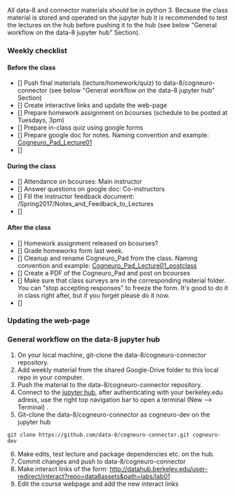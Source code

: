 All data-8 and connector materials should be in python 3. Because the class material is stored and operated on the jupyter hub it is
recommended to test the lectures on the hub before pushing it to the hub (see below  "General workflow on the data-8 jupyter hub" Section).


### Weekly checklist
#### Before the class
- [] Push final materials (lecture/homework/quiz) to data-8/cogneuro-connector (see below  "General workflow on the data-8 jupyter hub" Section)
- [] Create interactive links and update the web-page
- [] Prepare homework assignment on bcourses (schedule to be posted at Tuesdays, 3pm)
- [] Prepare in-class quiz using google forms
- [] Prepare google doc for notes. Naming convention and example: [Cogneuro_Pad_Lecture01](https://docs.google.com/document/d/1-SSZJY55R_ktdg8kXUAR8UevYdHiJFmrfkqr1QM1LiQ/edit)
- [] 

#### During the class
- [] Attendance on bcourses: Main instructor
- [] Answer questions on google doc: Co-instructors
- [] Fill the instructor feedback document: /Spring2017/Notes_and_Feedback_to_Lectures
- []

#### After the class
- [] Homework assignment released on bcourses?
- [] Grade homeworks form last week.
- [] Cleanup and rename Cogneuro_Pad from the class. Naming convention and example: [Cogneuro_Pad_Lecture01_postclass](https://docs.google.com/document/d/1-SSZJY55R_ktdg8kXUAR8UevYdHiJFmrfkqr1QM1LiQ/edit)
- [] Create a PDF of the Cogneuro_Pad and post on bcourses
- [] Make sure that class surveys are in the corresponding material folder. You can "stop accepting responses" to freeze the form. It's good to do it in class right after, but if you forget please do it now.
- []

### Updating the web-page

### General workflow on the data-8 jupyter hub
1. On your local machine, git-clone the data-8/cogneuro-connector repository.
2. Add weekly material from the shared Google-Drive folder to this local repo in your computer.
3. Push the material to the data-8/cogneuro-connector repository.
4. Connect to the [jupyter hub](https://datahub.berkeley.edu), after authenticating with your berkeley.edu adress, use the right top 
navigation bar to open a terminal (New --> Terminal) .
5. Git-clone the data-8/cogneuro-connector as cogneuro-dev on the jupyter hub

  `git clone https://github.com/data-8/cogneuro-connector.git cogneuro-dev` 

6. Make edits, test lecture and package dependencies etc. on the hub.
7. Commit changes and push to data-8/cogneuro-connector
8. Make interact links of the form: http://datahub.berkeley.edu/user-redirect/interact?repo=data8assets&path=labs/lab01
9. Edit the course webpage and add the new interact links




